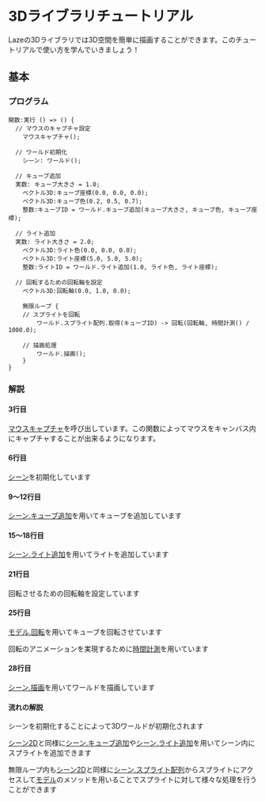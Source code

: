# 3Dライブラリチュートリアル

Lazeの3Dライブラリでは3D空間を簡単に描画することができます。このチュートリアルで使い方を学んでいきましょう！

## 基本

### プログラム

```
関数:実行 () => () {
  // マウスのキャプチャ設定
	マウスキャプチャ();

  // ワールド初期化
	シーン: ワールド();

  // キューブ追加
  実数: キューブ大きさ = 1.0;
	ベクトル3D:キューブ座標(0.0, 0.0, 0.0);
	ベクトル3D:キューブ色(0.2, 0.5, 0.7);
	整数:キューブID = ワールド.キューブ追加(キューブ大きさ, キューブ色, キューブ座標);

  // ライト追加
  実数: ライト大きさ = 2.0;
	ベクトル3D:ライト色(0.0, 0.0, 0.0);
	ベクトル3D:ライト座標(5.0, 5.0, 5.0);
	整数:ライトID = ワールド.ライト追加(1.0, ライト色, ライト座標);

  // 回転するための回転軸を設定
	ベクトル3D:回転軸(0.0, 1.0, 0.0);

	無限ループ {
    // スプライトを回転
		ワールド.スプライト配列.取得(キューブID) -> 回転(回転軸, 時間計測() / 1000.0);

    // 描画処理
		ワールド.描画();
	}
}

```

### 解説

#### 3行目

[マウスキャプチャ](/func/functions/mouseCapture)を呼び出しています。この関数によってマウスをキャンバス内にキャプチャすることが出来るようになります。

#### 6行目

[シーン](/lib/3d/scene/index)を初期化しています

#### 9～12行目

[シーン.キューブ追加](/lib/3d/scene/addCube)を用いてキューブを追加しています

#### 15～18行目

[シーン.ライト追加](/lib/3d/scene/addLight)を用いてライトを追加しています

#### 21行目

回転させるための回転軸を設定しています

#### 25行目

[モデル.回転](/lib/3d/model/rotate)を用いてキューブを回転させています

回転のアニメーションを実現するために[時間計測](/func/functions/time)を用いています

#### 28行目

[シーン.描画](/lib/3d/scene/draw)を用いてワールドを描画しています

#### 流れの解説

シーンを初期化することによって3Dワールドが初期化されます

[シーン2D](/lib/2d/scene/index)と同様に[シーン.キューブ追加](/lib/3d/scene/addCube)や[シーン.ライト追加](/lib/3d/scene/addLight)を用いてシーン内にスプライトを追加できます

無限ループ内も[シーン2D](/lib/2d/scene/index)と同様に[シーン.スプライト配列](/lib/3d/scene/sprites)からスプライトにアクセスして[モデル](/lib/3d/model/index)のメソッドを用いることでスプライトに対して様々な処理を行うことができます
